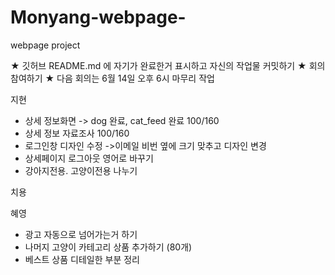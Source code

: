 # Monyang-webpage-
webpage project

★ 깃허브 README.md 에 자기가 완료한거 표시하고 자신의 작업물 커밋하기
★ 회의 참여하기
★ 다음 회의는 6월 14일 오후 6시 마무리 작업

지현
- 상세 정보화면 -> dog 완료, cat_feed 완료 100/160
- 상세 정보 자료조사 100/160
- 로그인창 디자인 수정 ->이메일 비번 옆에 크기 맞추고 디자인 변경
- 상세페이지 로그아웃 영어로 바꾸기
- 강아지전용. 고양이전용 나누기

치용

혜영
- 광고 자동으로 넘어가는거 하기
- 나머지 고양이 카테고리 상품 추가하기 (80개)
- 베스트 상품 디테일한 부분 정리
